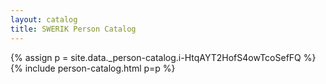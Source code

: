 ```yaml
---
layout: catalog
title: SWERIK Person Catalog
---
```

{% assign p = site.data._person-catalog.i-HtqAYT2HofS4owTcoSefFQ %}
{% include person-catalog.html p=p %}

